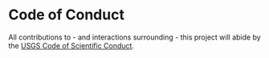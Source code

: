 Code of Conduct
===============

All contributions to - and interactions surrounding - this project will abide by
the [USGS Code of Scientific Conduct][1].



[1]: https://www.usgs.gov/office-of-science-quality-and-integrity/fundamental-science-practices
